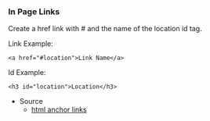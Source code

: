 ### In Page Links

Create a href link with # and the name of the location id tag.

Link Example:

`<a href="#location">Link Name</a>`

Id Example:

`<h3 id="location">Location</h3>`

- Source
  - [html anchor links](https://html.com/anchors-links/#Specify_a_Hyperlink_Target_href)
